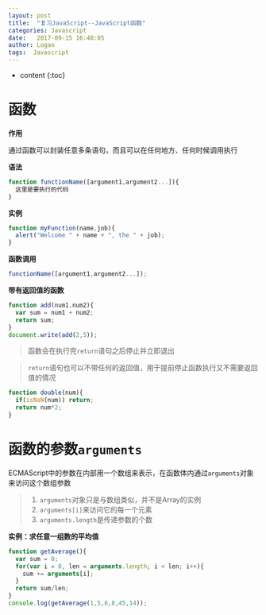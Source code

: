 ```yaml
---
layout: post
title:  "复习JavaScript--JavaScript函数"
categories: Javascript
date:   2017-09-15 16:48:05
author: Logan
tags:  Javascript
---
```


* content
{:toc}

# 函数

**作用**

通过函数可以封装任意多条语句，而且可以在任何地方、任何时候调用执行

**语法**

```js
function functionName([argument1,argument2...]){
  这里是要执行的代码
}
```

**实例**

```js
function myFunction(name,job){
  alert("Welcome " + name + ", the " + job);
}
```

**函数调用**

```js
functionName([argument1,argument2...]);
```

**带有返回值的函数**

```js
function add(num1,num2){
  var sum = num1 + num2;
  return sum;
}
document.write(add(2,5));
```

> 函数会在执行完`return`语句之后停止并立即退出

> `return`语句也可以不带任何的返回值，用于提前停止函数执行又不需要返回值的情况

```js
function double(num){
  if(isNaN(num)) return;
  return num*2;
}
```

# 函数的参数`arguments`

ECMAScript中的参数在内部用一个数组来表示，在函数体内通过`arguments`对象来访问这个数组参数

> 1. `arguments`对象只是与数组类似，并不是Array的实例
> 2. `arguments[i]`来访问它的每一个元素
> 3. `arguments.length`是传递参数的个数

**实例：求任意一组数的平均值**

```js
function getAverage(){
  var sum = 0;
  for(var i = 0, len = arguments.length; i < len; i++){
    sum += arguments[i];
  }
  return sum/len;
}
console.log(getAverage(1,5,6,8,45,14));
```